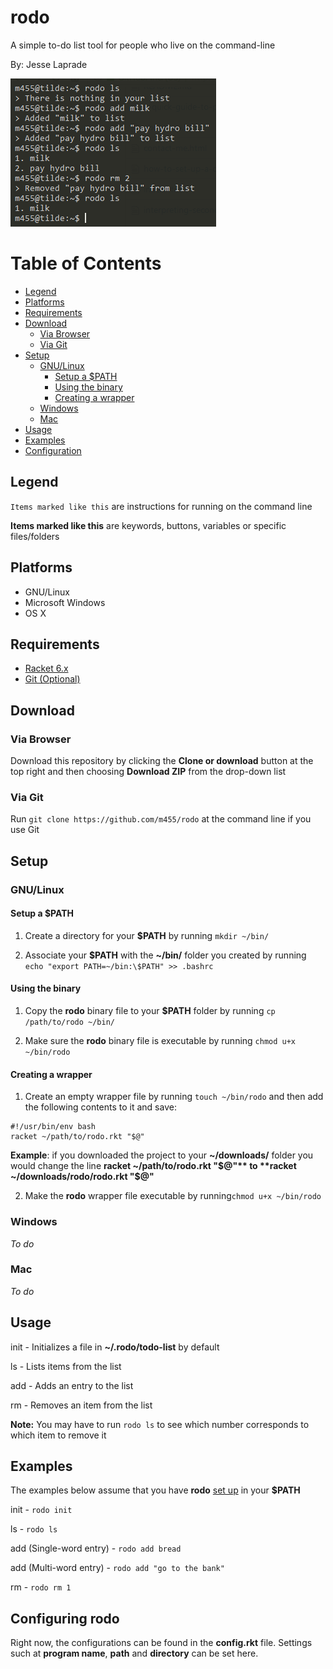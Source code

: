 # rodo

A simple to-do list tool for people who live on the command-line

By: Jesse Laprade

![](screenshot.png)

# Table of Contents

* [Legend](https://github.com/m455/rodo#legend)
* [Platforms](https://github.com/m455/rodo#platforms)
* [Requirements](https://github.com/m455/rodo#requirements)
* [Download](https://github.com/m455/rodo#download)
	* [Via Browser](https://github.com/m455/rodo#via-browser)
	* [Via Git](https://github.com/m455/rodo#via-git)
* [Setup](https://github.com/m455/rodo#setup)
	* [GNU/Linux](https://github.com/m455/rodo#gnulinux)
		* [Setup a $PATH](https://github.com/m455/rodo#setup-a-path)
		* [Using the binary](https://github.com/m455/rodo#using-the-binary)
		* [Creating a wrapper](https://github.com/m455/rodo#creating-a-wrapper)
	* [Windows](https://github.com/m455/rodo#windows)
	* [Mac](https://github.com/m455/rodo#mac)
* [Usage](https://github.com/m455/rodo#usage)
* [Examples](https://github.com/m455/rodo#examples)
* [Configuration](https://github.com/m455/rodo#configuring-rodo)

## Legend

`Items marked like this` are instructions for running on the command line

**Items marked like this** are keywords, buttons, variables or specific files/folders

## Platforms

* GNU/Linux
* Microsoft Windows
* OS X

## Requirements

* [Racket 6.x](https://racket-lang.org/)
* [Git (Optional)](https://git-scm.com/)

## Download

### Via Browser

Download this repository by clicking the **Clone or download** button at the top right and then choosing **Download ZIP** from the drop-down list

### Via Git

Run `git clone https://github.com/m455/rodo` at the command line if you use Git

## Setup

### GNU/Linux

#### Setup a $PATH

1. Create a directory for your **$PATH** by running `mkdir ~/bin/`

2. Associate your **$PATH** with the **~/bin/** folder you created by running `echo "export PATH=~/bin:\$PATH" >> .bashrc`

#### Using the binary

1. Copy the **rodo** binary file to your **$PATH** folder by running `cp /path/to/rodo ~/bin/`

2. Make sure the **rodo** binary file is executable by running `chmod u+x ~/bin/rodo`

#### Creating a wrapper

1. Create an empty wrapper file by running `touch ~/bin/rodo` and then add the following contents to it and save: 

```
#!/usr/bin/env bash
racket ~/path/to/rodo.rkt "$@"
```

**Example**: if you downloaded the project to your **~/downloads/** folder you would change the line **racket ~/path/to/rodo.rkt "$@"** to **racket ~/downloads/rodo/rodo.rkt "$@"**

2. Make the **rodo** wrapper file executable by running`chmod u+x ~/bin/rodo`

### Windows

*To do*

### Mac

*To do*

## Usage

init - Initializes a file in **~/.rodo/todo-list** by default

ls - Lists items from the list

add - Adds an entry to the list

rm - Removes an item from the list

**Note:** You may have to run `rodo ls` to see which number corresponds to which item to remove it

## Examples

The examples below assume that you have **rodo** [set up](https://github.com/m455/rodo#setup-a-path) in your **$PATH**

init - `rodo init`

ls - `rodo ls`

add (Single-word entry) - `rodo add bread`

add (Multi-word entry) - `rodo add "go to the bank"`

rm - `rodo rm 1`

## Configuring rodo

Right now, the configurations can be found in the **config.rkt** file. Settings such at **program name**, **path** and **directory** can be set here.
